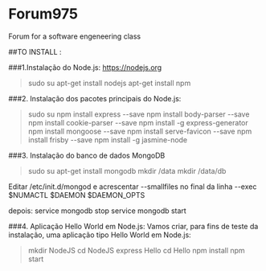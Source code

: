 # Forum975
Forum for a software engeneering class

##TO INSTALL :

###1.Instalação do Node.js: https://nodejs.org
> sudo su
 apt-get install nodejs
 apt-get install npm


###2. Instalação dos pacotes principais do Node.js:
> sudo su
 npm install express --save
 npm install body-parser --save
 npm install cookie-parser --save
 npm install -g express-generator
 npm install mongoose --save
 npm install serve-favicon --save
 npm install frisby --save
 npm install -g jasmine-node


###3. Instalação do banco de dados MongoDB
> sudo su
 apt-get install mongodb
 mkdir /data
 mkdir /data/db

Editar /etc/init.d/mongod e acrescentar --smallfiles no final da linha
--exec $NUMACTL $DAEMON $DAEMON_OPTS

depois:
 service mongodb stop
 service mongodb start


###4. Aplicação Hello World em Node.js:
Vamos criar, para fins de teste da instalação, uma aplicação tipo
Hello World em Node.js:

> mkdir NodeJS
> cd NodeJS
> express Hello
> cd Hello
> npm install
> npm start

